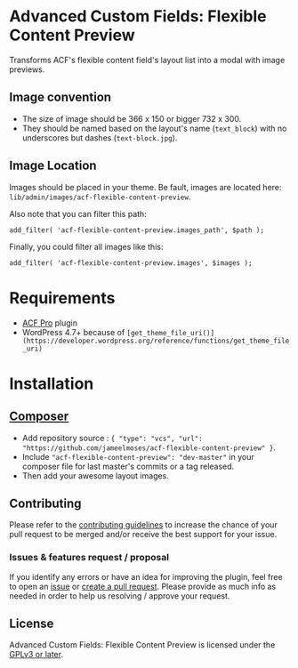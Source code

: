# Advanced Custom Fields: Flexible Content Preview

Transforms ACF's flexible content field's layout list into a modal with image previews.

## Image convention

* The size of image should be 366 x 150 or bigger 732 x 300.
* They should be named based on the layout's name (`text_block`) with no underscores but dashes (`text-block.jpg`).

## Image Location

Images should be placed in your theme. Be fault, images are located here: `lib/admin/images/acf-flexible-content-preview`.

Also note that you can filter this path:

`add_filter( 'acf-flexible-content-preview.images_path', $path );`

Finally, you could filter all images like this:

`add_filter( 'acf-flexible-content-preview.images', $images );`

# Requirements

- [ACF Pro](https://www.advancedcustomfields.com/) plugin
- WordPress 4.7+ because of `[get_theme_file_uri()](https://developer.wordpress.org/reference/functions/get_theme_file_uri)`

# Installation

## [Composer](http://composer.rarst.net/)

- Add repository source : `{ "type": "vcs", "url": "https://github.com/jameelmoses/acf-flexible-content-preview" }`.
- Include `"acf-flexible-content-preview": "dev-master"` in your composer file for last master's commits or a tag released.
- Then add your awesome layout images.

## Contributing

Please refer to the [contributing guidelines](.github/CONTRIBUTING.md) to increase the chance of your pull request to be merged and/or receive the best support for your issue.

### Issues & features request / proposal

If you identify any errors or have an idea for improving the plugin, feel free to open an [issue](../../issues/new) or [create a pull request](../../compare). Please provide as much info as needed in order to help us resolving / approve your request.

## License

Advanced Custom Fields: Flexible Content Preview is licensed under the [GPLv3 or later](LICENSE.md).
